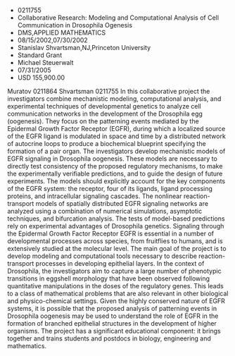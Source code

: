 
* 0211755
* Collaborative Research: Modeling and Computational Analysis of Cell Communication in Drosophila Ogenesis
* DMS,APPLIED MATHEMATICS
* 08/15/2002,07/30/2002
* Stanislav Shvartsman,NJ,Princeton University
* Standard Grant
* Michael Steuerwalt
* 07/31/2005
* USD 155,900.00

Muratov 0211864 Shvartsman 0211755 In this collaborative project the
investigators combine mechanistic modeling, computational analysis, and
experimental techniques of developmental genetics to analyze cell communication
networks in the development of the Drosophila egg (oogenesis). They focus on the
patterning events mediated by the Epidermal Growth Factor Receptor (EGFR),
during which a localized source of the EGFR ligand is modulated in space and
time by a distributed network of autocrine loops to produce a biochemical
blueprint specifying the formation of a pair organ. The investigators develop
mechanistic models of EGFR signaling in Drosophila oogenesis. These models are
necessary to directly test consistency of the proposed regulatory mechanisms, to
make the experimentally verifiable predictions, and to guide the design of
future experiments. The models should explicitly account for the key components
of the EGFR system: the receptor, four of its ligands, ligand processing
proteins, and intracellular signaling cascades. The nonlinear reaction-transport
models of spatially distributed EGFR signaling networks are analyzed using a
combination of numerical simulations, asymptotic techniques, and bifurcation
analysis. The tests of model-based predictions rely on experimental advantages
of Drosophila genetics. Signaling through the Epidermal Growth Factor Receptor
EGFR is essential in a number of developmental processes across species, from
fruitflies to humans, and is extensively studied at the molecular level. The
main goal of the project is to develop modeling and computational tools
necessary to describe reaction-transport processes in developing epithelial
layers. In the context of Drosophila, the investigators aim to capture a large
number of phenotypic transitions in eggshell morphology that have been observed
following quantitative manipulations in the doses of the regulatory genes. This
leads to a class of mathematical problems that are also relevant in other
biological and physico-chemical settings. Given the highly conserved nature of
EGFR systems, it is possible that the proposed analysis of patterning events in
Drosophila oogenesis may be used to understand the role of EGFR in the formation
of branched epithelial structures in the development of higher organisms. The
project has a significant educational component: it brings together and trains
students and postdocs in biology, engineering and mathematics.
